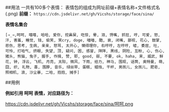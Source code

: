 ##用法
一共有100多个表情：
表情包的组成为网址前缀+表情名称+文件格式名(.png)
**前缀：**
```https://cdn.jsdelivr.net/gh/Vicshs/storage/face/sina/```

**表情名集合**

```[→_→,呵呵, 嘻嘻, 哈哈, 爱你, 挖鼻屎, 吃惊, 晕, 泪, 馋嘴, 抓狂, 哼, 可爱, 怒, 汗, 害羞, 睡觉, 钱, 偷笑, 笑cry, doge, 喵喵, 酷, 衰, 闭嘴, 鄙视, 花心, 鼓掌, 悲伤, 思考, 生病, 亲亲, 怒骂, 太开心, 懒得理你, 右哼哼, 左哼哼, 嘘, 委屈, 吐, 可怜, 打哈气, 挤眼, 失望, 顶, 疑问, 困, 感冒, 拜拜, 黑线, 阴险, 互粉, 心, 伤心, 猪头, 熊猫, 兔子, 握手, 作揖, 赞, 耶, good, 弱, 不要, ok, haha, 来, 威武, 鲜花, 钟, 浮云, 飞机, 月亮, 太阳, 微风, 下雨, 给力, 神马, 围观, 话筒, 奥特曼, 萌, 囧, 织, 礼物, 喜, 围脖, 音乐, 绿丝带, 蛋糕, 蜡烛, 干杯, 男孩儿, 女孩儿, 肥皂, 照相机, 浪, 沙尘暴, 二哈, 抱抱, 摊手]```

##用例

**例如引用 呵呵 表情，对应路径为：**

https://cdn.jsdelivr.net/gh/Vicshs/storage/face/sina/呵呵.png